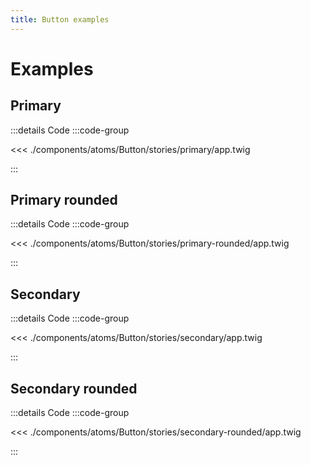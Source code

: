 ```yaml
---
title: Button examples
---
```


# Examples

## Primary

<PreviewIframe src="./stories/primary/story.html" />

:::details Code
:::code-group

<<< ./components/atoms/Button/stories/primary/app.twig

:::


## Primary rounded

<PreviewIframe src="./stories/primary-rounded/story.html" />

:::details Code
:::code-group

<<< ./components/atoms/Button/stories/primary-rounded/app.twig

:::

## Secondary

<PreviewIframe src="./stories/secondary/story.html" />

:::details Code
:::code-group

<<< ./components/atoms/Button/stories/secondary/app.twig

:::

## Secondary rounded

<PreviewIframe src="./stories/secondary-rounded/story.html" />

:::details Code
:::code-group

<<< ./components/atoms/Button/stories/secondary-rounded/app.twig

:::
